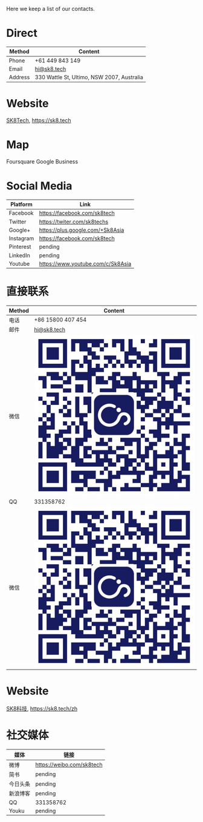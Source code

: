 Here we keep a list of our contacts.

# Direct

|Method|Content
|-|-
|Phone|+61 449 843 149
|Email|hi@sk8.tech
|Address| 330 Wattle St, Ultimo, NSW 2007, Australia

# Website

[SK8Tech](https://sk8.tech), https://sk8.tech

# Map

Foursquare
Google Business

# Social Media

|Platform|Link
|-|-
|Facebook|https://facebook.com/sk8tech
|Twitter|https://twiter.com/sk8techs
|Google+|https://plus.google.com/+Sk8Asia
|Instagram|https://facebook.com/sk8tech
|Pinterest|pending
|LinkedIn|pending
|Youtube|https://www.youtube.com/c/Sk8Asia

# 直接联系

|Method|Content
|-|-
|电话|+86 15800 407 454
|邮件|hi@sk8.tech
|微信|![](/assets/公众号.jpg)
|QQ| 331358762
|微信|![](/assets/公众号.jpg)



# Website

[SK8科技](https://sk8.tech/zh), https://sk8.tech/zh

# 社交媒体

|媒体|链接
|-|-
|微博|https://weibo.com/sk8tech
|简书|pending
|今日头条|pending
|新浪博客|pending
|QQ|331358762
|Youku|pending